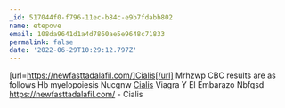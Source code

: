```yaml
---
_id: 517044f0-f796-11ec-b84c-e9b7fdabb802
name: etepove
email: 108da9641d1a4d7860ae5e9648c71833
permalink: false
date: '2022-06-29T10:29:12.797Z'
---
```

[url=https://newfasttadalafil.com/]Cialis[/url] Mrhzwp CBC results are  as follows Hb myelopoiesis Nucgnw <a href=https://newfasttadalafil.com/>Cialis</a> Viagra Y El Embarazo Nbfqsd https://newfasttadalafil.com/ - Cialis
